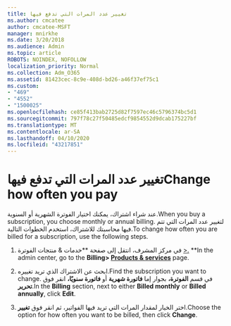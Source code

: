 ```yaml
---
title: تغيير عدد المرات التي تدفع فيها
ms.author: cmcatee
author: cmcatee-MSFT
manager: mnirkhe
ms.date: 3/20/2018
ms.audience: Admin
ms.topic: article
ROBOTS: NOINDEX, NOFOLLOW
localization_priority: Normal
ms.collection: Adm_O365
ms.assetid: 81423cec-8c9e-408d-bd26-a46f37ef75c1
ms.custom:
- "469"
- "4552"
- "1500025"
ms.openlocfilehash: ce85f413bab2725d82f7597ec46c5796374bc5d1
ms.sourcegitcommit: 797f78c27f50485edcf9854552d9dcab175227bf
ms.translationtype: MT
ms.contentlocale: ar-SA
ms.lasthandoff: 04/10/2020
ms.locfileid: "43217851"
---
```

# <a name="change-how-often-you-pay"></a><span data-ttu-id="f75c8-102">تغيير عدد المرات التي تدفع فيها</span><span class="sxs-lookup"><span data-stu-id="f75c8-102">Change how often you pay</span></span>

<span data-ttu-id="f75c8-103">عند شراء اشتراك، يمكنك اختيار الفوترة الشهرية أو السنوية.</span><span class="sxs-lookup"><span data-stu-id="f75c8-103">When you buy a subscription, you choose monthly or annual billing.</span></span> <span data-ttu-id="f75c8-104">لتغيير عدد المرات التي تتم فيها محاسبتك للاشتراك، استخدم الخطوات التالية.</span><span class="sxs-lookup"><span data-stu-id="f75c8-104">To change how often you are billed for a subscription, use the following steps.</span></span>

1. <span data-ttu-id="f75c8-105">في مركز المشرف، انتقل إلى صفحة \*\*خدمات & منتجات الفوترة [>.](https://go.microsoft.com/fwlink/p/?linkid=842054) \*\*</span><span class="sxs-lookup"><span data-stu-id="f75c8-105">In the admin center, go to the **Billing> [Products & services](https://go.microsoft.com/fwlink/p/?linkid=842054)** page.</span></span>

2. <span data-ttu-id="f75c8-106">ابحث عن الاشتراك الذي تريد تغييره.</span><span class="sxs-lookup"><span data-stu-id="f75c8-106">Find the subscription you want to change.</span></span> <span data-ttu-id="f75c8-107">في قسم **الفوترة،** بجوار إما **فاتورة شهرية** أو **فاتورة سنويًا،** انقر فوق **تحرير**.</span><span class="sxs-lookup"><span data-stu-id="f75c8-107">In the **Billing** section, next to either **Billed monthly** or **Billed annually**, click **Edit**.</span></span>

3. <span data-ttu-id="f75c8-108">اختر الخيار لمقدار المرات التي تريد فيها الفواتير، ثم انقر فوق **تغيير**.</span><span class="sxs-lookup"><span data-stu-id="f75c8-108">Choose the option for how often you want to be billed, then click **Change**.</span></span>
